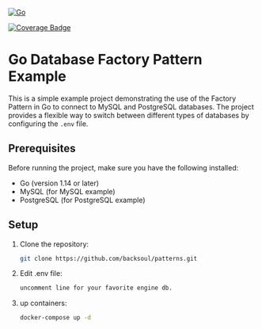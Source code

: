 [![Go](https://github.com/backsoul/patterns/actions/workflows/docker.yml/badge.svg?branch=master)](https://github.com/backsoul/patterns/actions/workflows/docker.yml)

[![Coverage Badge](https://github.com/backsoul/patterns/blob/master/coverage-badge.svg)](https://github.com/backsoul/patterns/blob/master/coverage.out)

# Go Database Factory Pattern Example

This is a simple example project demonstrating the use of the Factory Pattern in Go to connect to MySQL and PostgreSQL databases. The project provides a flexible way to switch between different types of databases by configuring the `.env` file.

## Prerequisites

Before running the project, make sure you have the following installed:

- Go (version 1.14 or later)
- MySQL (for MySQL example)
- PostgreSQL (for PostgreSQL example)

## Setup

1. Clone the repository:

   ```bash
   git clone https://github.com/backsoul/patterns.git
   ```

2. Edit .env file:

   ```bash
   uncomment line for your favorite engine db.
   ```

3. up containers:

   ```bash
   docker-compose up -d
   ```
